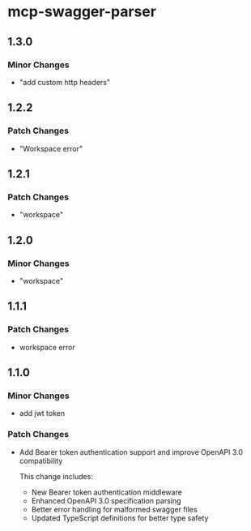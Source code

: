 # mcp-swagger-parser

## 1.3.0

### Minor Changes

- "add custom http headers"

## 1.2.2

### Patch Changes

- "Workspace error"

## 1.2.1

### Patch Changes

- "workspace"

## 1.2.0

### Minor Changes

- "workspace"

## 1.1.1

### Patch Changes

- workspace error

## 1.1.0

### Minor Changes

- add jwt token

### Patch Changes

- Add Bearer token authentication support and improve OpenAPI 3.0 compatibility

  This change includes:

  - New Bearer token authentication middleware
  - Enhanced OpenAPI 3.0 specification parsing
  - Better error handling for malformed swagger files
  - Updated TypeScript definitions for better type safety
